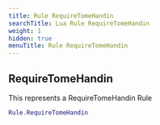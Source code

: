 ```yaml
---
title: Rule RequireTomeHandin
searchTitle: Lua Rule RequireTomeHandin
weight: 1
hidden: true
menuTitle: Rule RequireTomeHandin
---
```

## RequireTomeHandin

This represents a RequireTomeHandin Rule
```lua
Rule.RequireTomeHandin
```